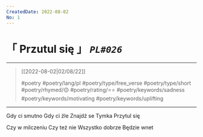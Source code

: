 ```yaml
---
CreatedDate: 2022-08-02
No: 1
---
```

# &#12300; Przutul się &#12301; *`PL#026`*

---

> [[2022-08-02|02/08/22]]
> 
> #poetry 
> #poetry/lang/pl 
> #poetry/type/free_verse #poetry/type/short 
> #poetry/rhymed/🟡 
> #poetry/rating/⭐⭐ 
> #poetry/keywords/sadness #poetry/keywords/motivating #poetry/keywords/uplifting 

---

Gdy ci smutno
Gdy ci źle
Znajdź se Tymka
Przytul się

Czy w milczeniu
Czy też nie
Wszystko dobrze
Będzie wnet